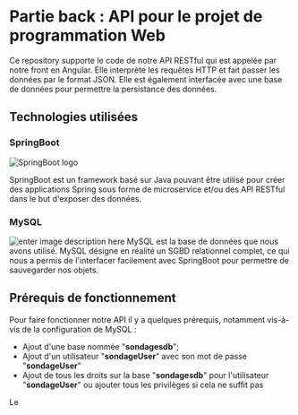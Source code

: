 # Partie back : API pour le projet de programmation Web

Ce repository supporte le code de notre API RESTful qui est appelée par notre front en Angular. Elle interprète les requêtes HTTP et fait passer les données par le format JSON. Elle est également interfacée avec une base de données pour permettre la persistance des données.


## Technologies utilisées

### SpringBoot

![SpringBoot logo](https://atomrace.com/blog/wp-content/uploads/2018/05/spring-boot-logo.png)

SpringBoot est un framework basé sur Java pouvant être utilisé pour créer des applications Spring sous forme de microservice et/ou des API RESTful dans le but d'exposer des données.

### MySQL
![enter image description here](https://upload.wikimedia.org/wikipedia/fr/thumb/6/62/MySQL.svg/1200px-MySQL.svg.png)
MySQL est la base de données que nous avons utilisé. MySQL désigne en réalité un SGBD relationnel complet, ce qui nous a permis de l'interfacer facilement avec SpringBoot pour permettre de sauvegarder nos objets.

## Prérequis de fonctionnement
Pour faire fonctionner notre API il y a quelques prérequis, notamment vis-à-vis de la configuration de MySQL :
- Ajout d'une base nommée "**sondagesdb**";
- Ajout d'un utilisateur "**sondageUser**" avec son mot de passe "**sondageUser**"
- Ajout de tous les droits sur la base "**sondagesdb**" pour l'utilisateur "**sondageUser**" ou ajouter tous les privilèges si cela ne suffit pas

Le 
